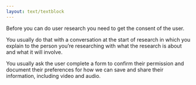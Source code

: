 ```yaml
---
layout: text/textblock
---
```


Before you can do user research you need to get the consent of the user.

You usually do that with a conversation at the start of research in which you explain to the person you’re researching with what the research is about and what it will involve.

You usually ask the user complete a form to confirm their permission and document their preferences for how we can save and share their information, including video and audio.

